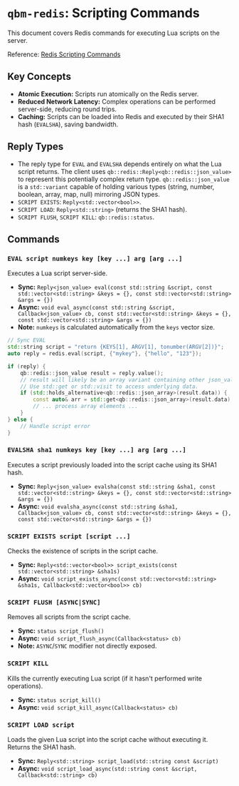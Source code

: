 # `qbm-redis`: Scripting Commands

This document covers Redis commands for executing Lua scripts on the server.

Reference: [Redis Scripting Commands](https://redis.io/commands/?group=scripting)

## Key Concepts

*   **Atomic Execution:** Scripts run atomically on the Redis server.
*   **Reduced Network Latency:** Complex operations can be performed server-side, reducing round trips.
*   **Caching:** Scripts can be loaded into Redis and executed by their SHA1 hash (`EVALSHA`), saving bandwidth.

## Reply Types

*   The reply type for `EVAL` and `EVALSHA` depends entirely on what the Lua script returns. The client uses `qb::redis::Reply<qb::redis::json_value>` to represent this potentially complex return type. `qb::redis::json_value` is a `std::variant` capable of holding various types (string, number, boolean, array, map, null) mirroring JSON types.
*   `SCRIPT EXISTS`: `Reply<std::vector<bool>>`.
*   `SCRIPT LOAD`: `Reply<std::string>` (returns the SHA1 hash).
*   `SCRIPT FLUSH`, `SCRIPT KILL`: `qb::redis::status`.

## Commands

### `EVAL script numkeys key [key ...] arg [arg ...]`

Executes a Lua script server-side.

*   **Sync:** `Reply<json_value> eval(const std::string &script, const std::vector<std::string> &keys = {}, const std::vector<std::string> &args = {})`
*   **Async:** `void eval_async(const std::string &script, Callback<json_value> cb, const std::vector<std::string> &keys = {}, const std::vector<std::string> &args = {})`
*   **Note:** `numkeys` is calculated automatically from the `keys` vector size.

```cpp
// Sync EVAL
std::string script = "return {KEYS[1], ARGV[1], tonumber(ARGV[2])}";
auto reply = redis.eval(script, {"mykey"}, {"hello", "123"});

if (reply) {
    qb::redis::json_value result = reply.value();
    // result will likely be an array variant containing other json_value variants
    // Use std::get or std::visit to access underlying data.
    if (std::holds_alternative<qb::redis::json_array>(result.data)) {
        const auto& arr = std::get<qb::redis::json_array>(result.data);
        // ... process array elements ...
    }
} else {
    // Handle script error
}
```

### `EVALSHA sha1 numkeys key [key ...] arg [arg ...]`

Executes a script previously loaded into the script cache using its SHA1 hash.

*   **Sync:** `Reply<json_value> evalsha(const std::string &sha1, const std::vector<std::string> &keys = {}, const std::vector<std::string> &args = {})`
*   **Async:** `void evalsha_async(const std::string &sha1, Callback<json_value> cb, const std::vector<std::string> &keys = {}, const std::vector<std::string> &args = {})`

### `SCRIPT EXISTS script [script ...]`

Checks the existence of scripts in the script cache.

*   **Sync:** `Reply<std::vector<bool>> script_exists(const std::vector<std::string> &sha1s)`
*   **Async:** `void script_exists_async(const std::vector<std::string> &sha1s, Callback<std::vector<bool>> cb)`

### `SCRIPT FLUSH [ASYNC|SYNC]`

Removes all scripts from the script cache.

*   **Sync:** `status script_flush()`
*   **Async:** `void script_flush_async(Callback<status> cb)`
*   **Note:** `ASYNC`/`SYNC` modifier not directly exposed.

### `SCRIPT KILL`

Kills the currently executing Lua script (if it hasn't performed write operations).

*   **Sync:** `status script_kill()`
*   **Async:** `void script_kill_async(Callback<status> cb)`

### `SCRIPT LOAD script`

Loads the given Lua script into the script cache without executing it. Returns the SHA1 hash.

*   **Sync:** `Reply<std::string> script_load(std::string const &script)`
*   **Async:** `void script_load_async(std::string const &script, Callback<std::string> cb)` 